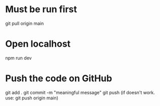 # Must be run first

git pull origin main

# Open localhost

npm run dev

# Push the code on GitHub

git add .
git commit -m "meaningful message"
git push (if doesn't work. use: git push origin main)
